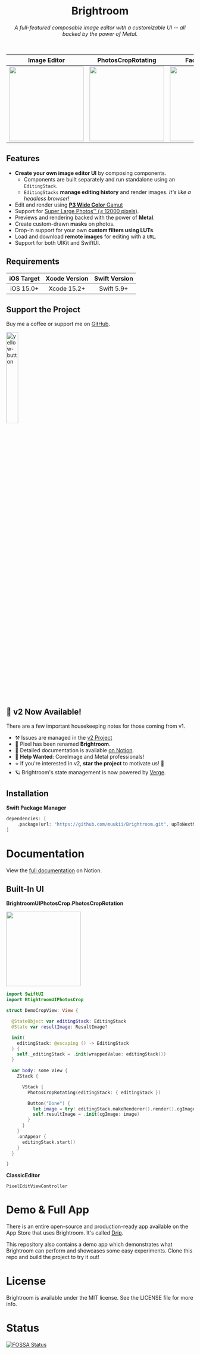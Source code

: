 <h1 align=center>Brightroom</h1>
<p align=center><i>A full-featured composable image editor with a customizable UI -- all backed by the power of Metal.</i></p>
<br/>

| Image Editor | PhotosCropRotating | Face Detection | Masking |
| --- | --- | --- | --- |
| <img width=200px src="https://user-images.githubusercontent.com/1888355/112865486-c9154880-90f3-11eb-89eb-bc55f924f517.gif" /> | <img width=200px src=https://github.com/FluidGroup/Brightroom/assets/1888355/df14adc2-97fc-465b-8919-7727c9bae8bd /> | <img width=200px src=https://user-images.githubusercontent.com/1888355/112720303-cde5cb00-8f40-11eb-941f-c134368b87c5.gif /> | <img width=200px src=https://user-images.githubusercontent.com/1888355/112927084-6487d700-914f-11eb-86a5-28f9373285e6.gif /> |

## Features

- **Create your own image editor UI** by composing components.
  - Components are built separately and run standalone using an `EditingStack`.
  - `EditingStacks` **manage editing history** and render images. *It's like a headless browser!*
- Edit and render using [**P3 Wide Color** Gamut](https://instagram-engineering.com/bringing-wide-color-to-instagram-5a5481802d7d)
- Support for [Super Large Photos™ (≤ 12000 pixels)](https://eoimages.gsfc.nasa.gov/images/imagerecords/78000/78314/VIIRS_3Feb2012_lrg.jpg).
- Previews and rendering backed with the power of **Metal**.
- Create custom-drawn **masks** on photos.
- Drop-in support for your own **custom filters using LUTs**.
- Load and download **remote images** for editing with a `URL`.
- Support for both UIKit and SwiftUI.

## Requirements

| iOS Target | Xcode Version | Swift Version |
|:---:|:---:|:---:|
| iOS 15.0+ | Xcode 15.2+ | Swift 5.9+ |

## Support the Project
Buy me a coffee or support me on [GitHub](https://github.com/sponsors/muukii?frequency=one-time&sponsor=muukii).

<a href="https://www.buymeacoffee.com/muukii">
<img width=25% alt="yellow-button" src="https://user-images.githubusercontent.com/1888355/146226808-eb2e9ee0-c6bd-44a2-a330-3bbc8a6244cf.png">
</a>

## 🎉 v2 Now Available!
There are a few important housekeeping notes for those coming from v1.

 - ⚒ Issues are managed in the [v2 Project](https://github.com/muukii/Brightroom/projects/2)
 - 📌 Pixel has been renamed **Brightroom**.
 - 📖 Detailed documentation is available [on Notion](https://www.notion.so/muukii/Brightroom-d4c59b37610a49de8a14131d24cd6162).
 - 🎈 **Help Wanted**: CoreImage and Metal professionals!
 - ⭐️ If you're interested in v2, **star the project** to motivate us! 🤠
 - 🪐 Brightroom's state management is now powered by [Verge](https://github.com/VergeGroup/Verge).

## Installation

**Swift Package Manager**

```swift
dependencies: [
    .package(url: "https://github.com/muukii/Brightroom.git", upToNextMajor: "2.2.0")
]
```

# Documentation

View the [full documentation](https://www.notion.so/muukii/Brightroom-d4c59b37610a49de8a14131d24cd6162) on Notion.

## Built-In UI

**BrightroomUIPhotosCrop.PhotosCropRotation**

<img width=200px src=https://github.com/FluidGroup/Brightroom/assets/1888355/df14adc2-97fc-465b-8919-7727c9bae8bd />

```swift
import SwiftUI
import BtightroomUIPhotosCrop

struct DemoCropView: View {

  @StateObject var editingStack: EditingStack
  @State var resultImage: ResultImage?

  init(
    editingStack: @escaping () -> EditingStack
  ) {
    self._editingStack = .init(wrappedValue: editingStack())
  }

  var body: some View {
    ZStack {

      VStack {
        PhotosCropRotating(editingStack: { editingStack })

        Button("Done") {
          let image = try! editingStack.makeRenderer().render().cgImage
          self.resultImage = .init(cgImage: image)
        }
      }
    }
    .onAppear {
      editingStack.start()
    }
  }

}
```

**ClassicEditor**

```
PixelEditViewController
```

# Demo & Full App
There is an entire open-source and production-ready app available on the App Store that uses Brightroom. It's called [Drip](https://github.com/muukii/Drip.app).

This repository also contains a demo app which demonstrates what Brightroom can perform and showcases some easy experiments. Clone this repo and build the project to try it out!

# License

Brightroom is available under the MIT license. See the LICENSE file for more info.

# Status

[![FOSSA Status](https://app.fossa.io/api/projects/git%2Bgithub.com%2Fmuukii%2FPixel.svg?type=large)](https://app.fossa.io/projects/git%2Bgithub.com%2Fmuukii%2FPixel?ref=badge_large)
